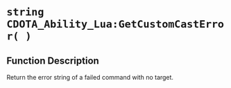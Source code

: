 # `string CDOTA_Ability_Lua:GetCustomCastError( )`
## Function Description
Return the error string of a failed command with no target.
